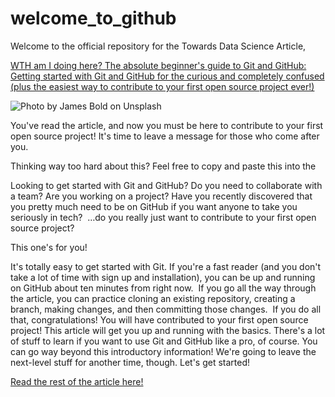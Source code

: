 # welcome_to_github

Welcome to the official repository for the Towards Data Science Article, 

[WTH am I doing here? The absolute beginner's guide to Git and GitHub: Getting started with Git and GitHub for the curious and completely confused (plus the easiest way to contribute to your first open source project ever!)](http://)

![Photo by James Bold on Unsplash](giraffe_pixabay.jpeg)

You've read the article, and now you must be here to contribute to your first open source project! It's time to leave a message for those who come after you. 

Thinking way too hard about this? Feel free to copy and paste this into the 

Looking to get started with Git and GitHub? Do you need to collaborate with a team? Are you working on a project? Have you recently discovered that you pretty much need to be on GitHub if you want anyone to take you seriously in tech? 
…do you really just want to contribute to your first open source project?

This one's for you!


It's totally easy to get started with Git. If you're a fast reader (and you don't take a lot of time with sign up and installation), you can be up and running on GitHub about ten minutes from right now. 
If you go all the way through the article, you can practice cloning an existing repository, creating a branch, making changes, and then committing those changes. 
If you do all that, congratulations! You will have contributed to your first open source project!
This article will get you up and running with the basics. There's a lot of stuff to learn if you want to use Git and GitHub like a pro, of course. You can go way beyond this introductory information! We're going to leave the next-level stuff for another time, though.
Let's get started!

[Read the rest of the article here!](http://)